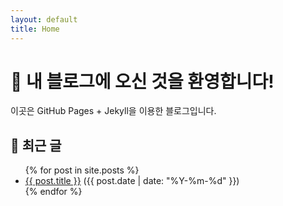 ```yaml
---
layout: default
title: Home
---
```


# 🚀 내 블로그에 오신 것을 환영합니다!
이곳은 GitHub Pages + Jekyll을 이용한 블로그입니다.

## 📝 최근 글
<ul>
  {% for post in site.posts %}
    <li>
      <a href="{{ post.url }}">{{ post.title }}</a> ({{ post.date | date: "%Y-%m-%d" }})
    </li>
  {% endfor %}
</ul>
